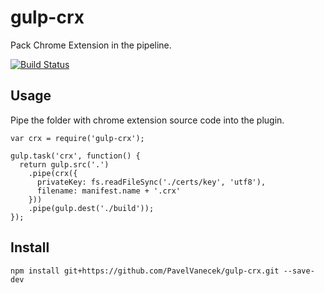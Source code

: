 gulp-crx
========

Pack Chrome Extension in the pipeline.

[![Build Status](https://travis-ci.org/PavelVanecek/gulp-crx.svg?branch=master)](https://travis-ci.org/PavelVanecek/gulp-crx)

Usage
-----

Pipe the folder with chrome extension source code into the plugin.

    var crx = require('gulp-crx');

    gulp.task('crx', function() {
      return gulp.src('.')
        .pipe(crx({
          privateKey: fs.readFileSync('./certs/key', 'utf8'),
          filename: manifest.name + '.crx'
        }))
        .pipe(gulp.dest('./build'));
    });

Install
-------

    npm install git+https://github.com/PavelVanecek/gulp-crx.git --save-dev

